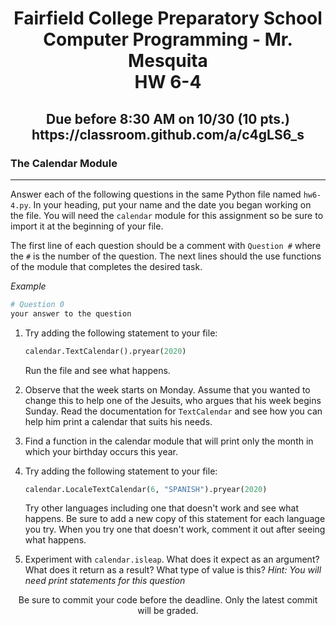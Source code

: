 <h1 align="center">
    Fairfield College Preparatory School<br>
    Computer Programming - Mr. Mesquita<br>
    HW 6-4
</h1>

<h2 align="center">
    Due before 8:30 AM on 10/30 (10 pts.)<br>
    https://classroom.github.com/a/c4gLS6_s
</h2>

### The Calendar Module

---

Answer each of the following questions in the same Python file named `hw6-4.py`. In your heading, put your name and the date you began working on the file. You will need the `calendar` module for this assignment so be sure to import it at the beginning of your file.

The first line of each question should be a comment with `Question #` where the `#` is the number of the question. The next lines should the use functions of the module that completes the desired task.

*Example*

``` python
# Question 0
your answer to the question
```

1. Try adding the following statement to your file:
    ```python
    calendar.TextCalendar().pryear(2020)
    ```
    Run the file and see what happens.

2. Observe that the week starts on Monday. Assume that you wanted to change this to help one of the Jesuits, who argues that his week begins Sunday. Read the documentation for `TextCalendar` and see how you can help him print a calendar that suits his needs.

3. Find a function in the calendar module that will print only the month in which your birthday occurs this year.

4. Try adding the following statement to your file:
    ``` python
    calendar.LocaleTextCalendar(6, "SPANISH").pryear(2020)
    ```
   Try other languages including one that doesn't work and see what happens. Be sure to add a new copy of this statement for each language you try. When you try one that doesn't work, comment it out after seeing what happens.

5. Experiment with `calendar.isleap`. What does it expect as an argument? What does it return as a result? What type of value is this? *Hint: You will need print statements for this question*

<p align="center">	Be sure to commit your code before the deadline. Only the latest commit will be graded.</p>
